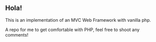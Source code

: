 ## Hola!

This is an implementation of an MVC Web Framework with vanilla php. 

A repo for me to get comfortable with PHP, feel free to shoot any comments!